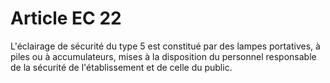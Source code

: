 # Article EC 22

L'éclairage de sécurité du type 5 est constitué par des lampes portatives, à piles ou à accumulateurs, mises à la disposition du personnel responsable de la sécurité de l'établissement et de celle du public.
